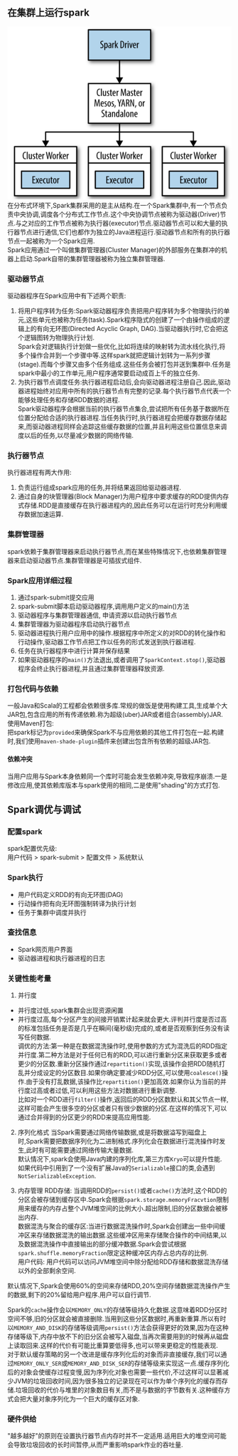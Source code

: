 ## 在集群上运行spark
![](spark.png)  
在分布式环境下,Spark集群采用的是主从结构.在一个Spark集群中,有一个节点负责中央协调,调度各个分布式工作节点.这个中央协调节点被称为驱动器(Driver)节点.与之对应的工作节点被称为执行器(executor)节点.驱动器节点可以和大量的执行器节点进行通信,它们也都作为独立的Java进程运行.驱动器节点和所有的执行器节点一起被称为一个Spark应用.  
Spark应用通过一个叫做集群管理器(Cluster Manager)的外部服务在集群冲的机器上启动.Spark自带的集群管理器被称为独立集群管理器.  

### 驱动器节点
驱动器程序在Spark应用中有下述两个职责:  
1. 将用户程序转为任务:Spark驱动器程序负责把用户程序转为多个物理执行的单元,这些单元也被称为任务(task).Spark程序隐式的创建了一个由操作组成的逻辑上的有向无环图(Directed Acyclic Graph, DAG).当驱动器执行时,它会把这个逻辑图转为物理执行计划.  
Spark会对逻辑执行计划做一些优化,比如将连续的映射转为流水线化执行,将多个操作合并到一个步骤中等.这样spark就把逻辑计划转为一系列步骤(stage).而每个步骤又由多个任务组成.这些任务会被打包并送到集群中.任务是spark中最小的工作单元,用户程序通常要启动成百上千的独立任务.  
2. 为执行器节点调度任务:执行器进程启动后,会向驱动器进程注册自己.因此,驱动器进程始终对应用中所有的执行器节点有完整的记录.每个执行器节点代表一个能够处理任务和存储RDD数据的进程.  
Spark驱动器程序会根据当前的执行器节点集合,尝试把所有任务基于数据所在位置分配给合适的执行器进程.当任务执行时,执行器进程会把缓存数据存储起来,而驱动器进程同样会追踪这些缓存数据的位置,并且利用这些位置信息来调度以后的任务,以尽量减少数据的网络传输.  


### 执行器节点
执行器进程有两大作用:  
1. 负责运行组成spark应用的任务,并将结果返回给驱动器进程.  
2. 通过自身的块管理器(Block Manager)为用户程序中要求缓存的RDD提供内存式存储.RDD是直接缓存在执行器进程内的,因此任务可以在运行时充分利用缓存数据加速运算.  


### 集群管理器
spark依赖于集群管理器来启动执行器节点,而在某些特殊情况下,也依赖集群管理器来启动驱动器节点.集群管理器是可插拔式组件.  

### Spark应用详细过程
1. 通过spark-submit提交应用
2. spark-submit脚本启动驱动器程序,调用用户定义的main()方法
3. 驱动器程序与集群管理器通信, 申请资源以启动执行器节点
4. 集群管理器为驱动器程序启动执行器节点
5. 驱动器进程执行用户应用中的操作.根据程序中所定义的对RDD的转化操作和行动操作,驱动器工作节点把工作以任务的形式发送到执行器进程.
6. 任务在执行器程序中进行计算并保存结果
7. 如果驱动器程序的`main()`方法退出,或者调用了`SparkContext.stop()`,驱动器程序会终止执行器进程,并且通过集群管理器释放资源.  


### 打包代码与依赖
一般Java和Scala的工程都会依赖很多库.常规的做饭是使用构建工具,生成单个大JAR包,包含应用的所有传递依赖.称为超级(uber)JAR或者组合(assembly)JAR.  
使用Maven打包:  
把spark标记为`provided`来确保Spark不与应用依赖的其他工件打包在一起.构建时,我们使用`maven-shade-plugin`插件来创建出包含所有依赖的超级JAR包.  
#### 依赖冲突
当用户应用与Spark本身依赖同一个库时可能会发生依赖冲突,导致程序崩溃.一是修改应用,使其依赖库版本与spark使用的相同,二是使用"shading"的方式打包.  

## Spark调优与调试
### 配置spark
spark配置优先级:  
用户代码 > spark-submit > 配置文件 > 系统默认  

### Spark执行
 - 用户代码定义RDD的有向无环图(DAG)
 - 行动操作把有向无环图强制转译为执行计划
 - 任务于集群中调度并执行

### 查找信息
 - Spark网页用户界面
 - 驱动器进程和执行器进程的日志

### 关键性能考量
1. 并行度
 - 并行度过低,spark集群会出现资源闲置
 - 并行度过高,每个分区产生的间接开销累计起来就会更大.评判并行度是否过高的标准包括任务是否是几乎在瞬间(毫秒级)完成的,或者是否观察到任务没有读写任何数据.    
 调优的方法:第一种是在数据混洗操作时,使用参数的方式为混洗后的RDD指定并行度.第二种方法是对于任何已有的RDD,可以进行重新分区来获取更多或者更少的分区数.重新分区操作通过`repartition()`实现,该操作会把RDD随机打乱并分成设定的分区数目.如果你确定要减少RDD分区,可以使用`coalesce()`操作.由于没有打乱数据,该操作比`repartition()`更加高效.如果你认为当前的并行度过高或者过低,可以利用这些方法对数据进行重新调整.  
比如对一个RDD进行`filter()`操作,返回后的RDD分区数默认和其父节点一样,这样可能会产生很多空的分区或者只有很少数据的分区.在这样的情况下,可以通过合并得到的分区更少的RDD来提高应用性能.  

2. 序列化格式
当Spark需要通过网络传输数据,或是将数据溢写到磁盘上时,Spark需要把数据序列化为二进制格式.序列化会在数据进行混洗操作时发生,此时有可能需要通过网络传输大量数据.  
默认情况下,spark会使用Java内建的序列化库,第三方库`Kryo`可以提升性能.  
如果代码中引用到了一个没有扩展Java的`Serializable`接口的类,会遇到`NotSerializableException`.  

3. 内存管理
RDD存储: 当调用RDD的`persist()`或者`cache()`方法时,这个RDD的分区会被存储到缓存区中.Spark会根据`spark.storage.memoryFracvtion`限制用来缓存的内存占整个JVM堆空间的比例大小.超出限制,旧的分区数据会被移出内存.  
数据混洗与聚合的缓存区:当进行数据混洗操作时,Spark会创建出一些中间缓冲区来存储数据混洗的输出数据.这些缓冲区用来存储聚合操作的中间结果,以及数据混洗操作中直接输出的部分缓冲数据.Spark会尝试根据`spark.shuffle.memoryFraction`限定这种缓冲区内存占总内存的比例.  
用户代码: 用户代码可以访问JVM堆空间中除分配给RDD存储和数据混洗存储以外的全部剩余空间.  

默认情况下,Spark会使用60%的空间来存储RDD,20%空间存储数据混洗操作产生的数据,剩下的20%留给用户程序.用户可以自行调节.  

Spark的`cache`操作会以`MEMORY_ONLY`的存储等级持久化数据.这意味着RDD分区时空间不够,旧的分区就会被直接删除.当用到这些分区数据时,再重新重算.所以有时以`MEMORY_AND_DISK`的存储等级调用`persist()`方法会获得更好的效果,因为在这种存储等级下,内存中放不下的旧分区会被写入磁盘,当再次需要用到的时候再从磁盘上读取回来.这样的代价有可能比重算要低得多,也可以带来更稳定的性能表现.  
对于默认缓存策略的另一个改进是缓存序列化后的对象而非直接缓存,我们可以通过`MEMORY_ONLY_SER`或`MEMORY_AND_DISK_SER`的存储等级来实现这一点.缓存序列化后的对象会使缓存过程变慢,因为序列化对象也需要一些代价,不过这样可以显著减少JVM的垃圾回收时间,因为很多独立的记录现在可以作为单个序列化的缓存而存储.垃圾回收的代价与堆里的对象数目有关,而不是与数据的字节数有关.这种缓存方式会把大量对象序列化为一个巨大的缓存区对象.  

### 硬件供给
"越多越好"的原则在设置执行器节点内存时并不一定适用.适用巨大的堆空间可能会导致垃圾回收的长时间暂停,从而严重影响spark作业的吞吐量.  